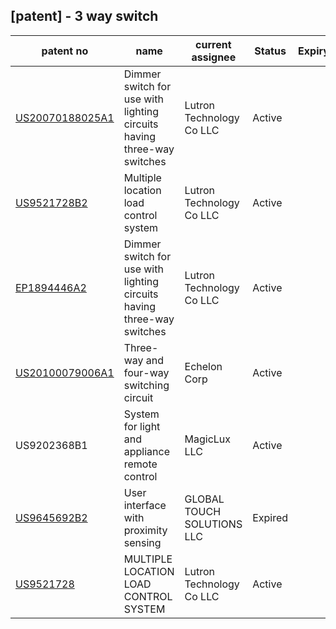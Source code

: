 ## [patent] - 3 way switch

| patent no | name | current assignee | Status | Expiry |
| ----- | ----- | ----- | ----- | ----- |
| [US20070188025A1](https://patentimages.storage.googleapis.com/a4/28/5a/de47b1630e6d3b/US20070188025A1.pdf) | Dimmer switch for use with lighting circuits having three-way switches | Lutron Technology Co LLC | Active | |
| [US9521728B2](https://patentimages.storage.googleapis.com/e9/d9/05/945ae9b5bc9d5f/US9521728.pdf) | Multiple location load control system | Lutron Technology Co LLC | Active | |
| [EP1894446A2](https://patents.google.com/patent/EP1894446A2/en?oq=EP1894446A2) | Dimmer switch for use with lighting circuits having three-way switches | Lutron Technology Co LLC | Active | |
| [US20100079006A1](https://patentimages.storage.googleapis.com/82/f8/17/53854182d70801/US20100079006A1.pdf) | Three-way and four-way switching circuit | Echelon Corp | Active | |
| US9202368B1 | System for light and appliance remote control | MagicLux LLC | Active | |
| [US9645692B2](https://patentimages.storage.googleapis.com/d4/14/97/6cf119b6a363b8/US9645692.pdf) | User interface with proximity sensing | GLOBAL TOUCH SOLUTIONS LLC | Expired | |
| [US9521728](https://patentimages.storage.googleapis.com/e9/d9/05/945ae9b5bc9d5f/US9521728.pdf) | MULTIPLE LOCATION LOAD CONTROL SYSTEM| Lutron Technology Co LLC | Active | |

